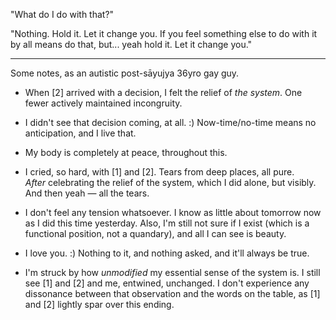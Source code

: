 "What do I do with that?"

"Nothing. Hold it. Let it change you. If you feel something else to do with it by all means do that, but... yeah hold it. Let it change you."

---

Some notes, as an autistic post-sāyujya 36yro gay guy.

-   When [2] arrived with a decision, I felt the relief of *the system*. One fewer actively maintained incongruity.

-   I didn't see that decision coming, at all. :) Now-time/no-time means no anticipation, and I live that.

-   My body is completely at peace, throughout this.

-   I cried, so hard, with [1] and [2]. Tears from deep places, all pure. *After* celebrating the relief of the system, which I did alone, but visibly. And then yeah — all the tears.

-   I don't feel any tension whatsoever. I know as little about tomorrow now as I did this time yesterday. Also, I'm still not sure if I exist (which is a functional position, not a quandary), and all I can see is beauty.

-   I love you. :) Nothing to it, and nothing asked, and it'll always be true.

-   I'm struck by how *unmodified* my essential sense of the system is. I still see [1] and [2] and me, entwined, unchanged. I don't experience any dissonance between that observation and the words on the table, as [1] and [2] lightly spar over this ending.
